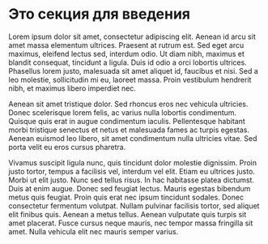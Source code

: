 # Это секция для введения

Lorem ipsum dolor sit amet, consectetur adipiscing elit. Aenean id arcu sit amet massa elementum ultrices. Praesent at rutrum est. Sed eget arcu maximus, eleifend lectus sed, interdum odio. Ut diam nibh, maximus et blandit consequat, tincidunt a ligula. Duis id odio a orci lobortis ultrices. Phasellus lorem justo, malesuada sit amet aliquet id, faucibus et nisi. Sed a leo molestie, sollicitudin mi eu, laoreet massa. Proin vestibulum hendrerit nibh, et maximus libero imperdiet nec.

Aenean sit amet tristique dolor. Sed rhoncus eros nec vehicula ultricies. Donec scelerisque lorem felis, ac varius nulla lobortis condimentum. Quisque quis erat in augue condimentum iaculis. Pellentesque habitant morbi tristique senectus et netus et malesuada fames ac turpis egestas. Aenean euismod leo libero, sit amet condimentum nulla ultricies vitae. Sed porta velit eu eros cursus pharetra.

Vivamus suscipit ligula nunc, quis tincidunt dolor molestie dignissim. Proin justo tortor, tempus a facilisis vel, interdum vel elit. Etiam eu ultrices justo. Morbi ut elit justo. Nunc sed tellus risus. In hac habitasse platea dictumst. Duis at enim augue. Donec sed feugiat lectus. Mauris egestas bibendum metus quis feugiat. Proin quis erat nec ipsum tincidunt sodales. Donec consectetur fermentum volutpat. Nullam pulvinar facilisis tortor, sed aliquet elit finibus quis. Aenean a metus tellus. Aenean vulputate quis turpis sit amet placerat. Fusce cursus neque mauris, nec tempor massa fringilla sit amet. Nulla vehicula elit nec mauris semper varius.